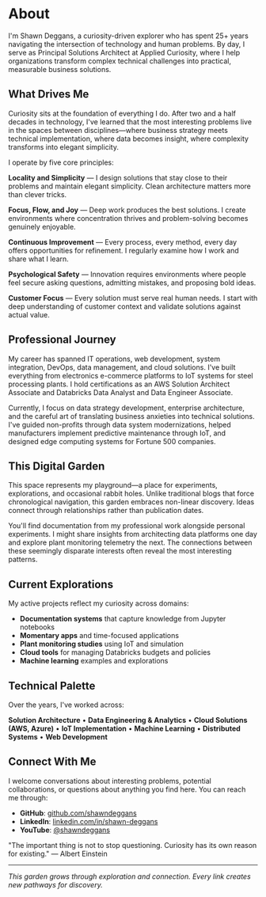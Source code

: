 # About

I'm Shawn Deggans, a curiosity-driven explorer who has spent 25+ years navigating the intersection of technology and human problems. By day, I serve as Principal Solutions Architect at Applied Curiosity, where I help organizations transform complex technical challenges into practical, measurable business solutions.

## What Drives Me

Curiosity sits at the foundation of everything I do. After two and a half decades in technology, I've learned that the most interesting problems live in the spaces between disciplines—where business strategy meets technical implementation, where data becomes insight, where complexity transforms into elegant simplicity.

I operate by five core principles:

**Locality and Simplicity** — I design solutions that stay close to their problems and maintain elegant simplicity. Clean architecture matters more than clever tricks.

**Focus, Flow, and Joy** — Deep work produces the best solutions. I create environments where concentration thrives and problem-solving becomes genuinely enjoyable.

**Continuous Improvement** — Every process, every method, every day offers opportunities for refinement. I regularly examine how I work and share what I learn.

**Psychological Safety** — Innovation requires environments where people feel secure asking questions, admitting mistakes, and proposing bold ideas.

**Customer Focus** — Every solution must serve real human needs. I start with deep understanding of customer context and validate solutions against actual value.

## Professional Journey

My career has spanned IT operations, web development, system integration, DevOps, data management, and cloud solutions. I've built everything from electronics e-commerce platforms to IoT systems for steel processing plants. I hold certifications as an AWS Solution Architect Associate and Databricks Data Analyst and Data Engineer Associate.

Currently, I focus on data strategy development, enterprise architecture, and the careful art of translating business anxieties into technical solutions. I've guided non-profits through data system modernizations, helped manufacturers implement predictive maintenance through IoT, and designed edge computing systems for Fortune 500 companies.

## This Digital Garden

This space represents my playground—a place for experiments, explorations, and occasional rabbit holes. Unlike traditional blogs that force chronological navigation, this garden embraces non-linear discovery. Ideas connect through relationships rather than publication dates.

You'll find documentation from my professional work alongside personal experiments. I might share insights from architecting data platforms one day and explore plant monitoring telemetry the next. The connections between these seemingly disparate interests often reveal the most interesting patterns.

## Current Explorations

My active projects reflect my curiosity across domains:

- **Documentation systems** that capture knowledge from Jupyter notebooks
- **Momentary apps** and time-focused applications
- **Plant monitoring studies** using IoT and simulation
- **Cloud tools** for managing Databricks budgets and policies
- **Machine learning** examples and explorations

## Technical Palette

Over the years, I've worked across:

**Solution Architecture** • **Data Engineering & Analytics** • **Cloud Solutions (AWS, Azure)** • **IoT Implementation** • **Machine Learning** • **Distributed Systems** • **Web Development**

## Connect With Me

I welcome conversations about interesting problems, potential collaborations, or questions about anything you find here. You can reach me through:

- **GitHub**: [github.com/shawndeggans](https://github.com/shawndeggans)
- **LinkedIn**: [linkedin.com/in/shawn-deggans](https://www.linkedin.com/in/shawn-deggans/)
- **YouTube**: [@shawndeggans](https://www.youtube.com/@shawndeggans)

"The important thing is not to stop questioning. Curiosity has its own reason for existing." — Albert Einstein

---

*This garden grows through exploration and connection. Every link creates new pathways for discovery.*
